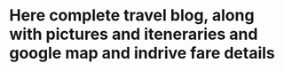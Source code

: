 # Here complete travel blog, along with pictures and iteneraries and google map and indrive fare details

